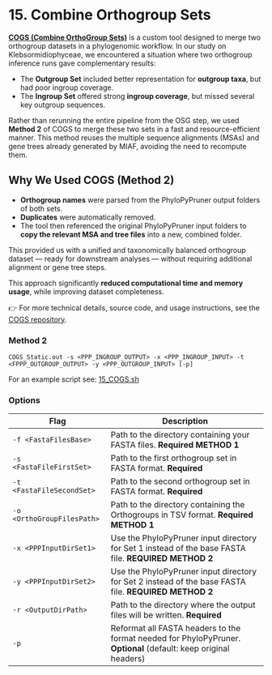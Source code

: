 # 15. Combine Orthogroup Sets

**[COGS (Combine OrthoGroup Sets)](https://github.com/mjbieren/COGS)** is a custom tool designed to merge two orthogroup datasets in a phylogenomic workflow. In our study on Klebsormidiophyceae, we encountered a situation where two orthogroup inference runs gave complementary results:

- The **Outgroup Set** included better representation for **outgroup taxa**, but had poor ingroup coverage.
- The **Ingroup Set** offered strong **ingroup coverage**, but missed several key outgroup sequences.

Rather than rerunning the entire pipeline from the OSG step, we used **Method 2** of COGS to merge these two sets in a fast and resource-efficient manner. This method reuses the multiple sequence alignments (MSAs) and gene trees already generated by MIAF, avoiding the need to recompute them.

## Why We Used COGS (Method 2)

- **Orthogroup names** were parsed from the PhyloPyPruner output folders of both sets.
- **Duplicates** were automatically removed.
- The tool then referenced the original PhyloPyPruner input folders to **copy the relevant MSA and tree files** into a new, combined folder.

This provided us with a unified and taxonomically balanced orthogroup dataset — ready for downstream analyses — without requiring additional alignment or gene tree steps.

This approach significantly **reduced computational time and memory usage**, while improving dataset completeness.

👉 For more technical details, source code, and usage instructions, see the [COGS repository](https://github.com/mjbieren/COGS/).

### Method 2
```
COGS_Static.out -s <PPP_INGROUP_OUTPUT> -x <PPP_INGROUP_INPUT> -t <FPPP_OUTGROUP_OUTPUT> -y <PPP_OUTGROUP_INPUT> [-p]
```

For an example script see: [15_COGS.sh](https://github.com/mjbieren/Coleochaetophyceae_Phylogenomics/blob/main/Scripts/15_COGS/15_COGS.sh)

### Options

| Flag            | Description                                                                                       |
|-----------------|-------------------------------------------------------------------------------------------------|
| `-f <FastaFilesBase>`    | Path to the directory containing your FASTA files. **Required METHOD 1**                               |
| `-s <FastaFileFirstSet>` | Path to the first orthogroup set in FASTA format. **Required**                                |
| `-t <FastaFileSecondSet>`| Path to the second orthogroup set in FASTA format. **Required**                               |
| `-o <OrthoGroupFilesPath>`| Path to the directory containing the Orthogroups in TSV format. **Required METHOD 1**                 |
| `-x <PPPInputDirSet1>`   | Use the PhyloPyPruner input directory for Set 1 instead of the base FASTA file. **REQUIRED METHOD 2**  |
| `-y <PPPInputDirSet2>`   | Use the PhyloPyPruner input directory for Set 2 instead of the base FASTA file. **REQUIRED METHOD 2**  |
| `-r <OutputDirPath>`     | Path to the directory where the output files will be written. **Required**                    |
| `-p`                    | Reformat all FASTA headers to the format needed for PhyloPyPruner. **Optional** (default: keep original headers) |

